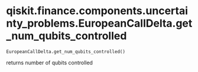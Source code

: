 # qiskit.finance.components.uncertainty\_problems.EuropeanCallDelta.get\_num\_qubits\_controlled

`EuropeanCallDelta.get_num_qubits_controlled()`

returns number of qubits controlled

